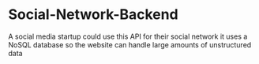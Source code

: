 # Social-Network-Backend
A social media startup could use this API for their social network it uses a NoSQL database so the website can handle large amounts of unstructured data
